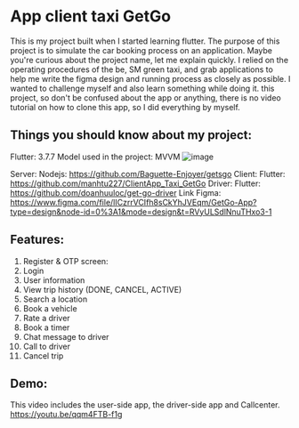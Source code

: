 # App client taxi GetGo

This is my project built when I started learning flutter. The purpose of this project is to simulate the car booking process on an application. Maybe you're curious about the project name, let me explain quickly. I relied on the operating procedures of the be, SM green taxi, and grab applications to help me write the figma design and running process as closely as possible. I wanted to challenge myself and also learn something while doing it. this project, so don't be confused about the app or anything, there is no video tutorial on how to clone this app, so I did everything by myself.

## Things you should know about my project:
Flutter: 3.7.7
Model used in the project: MVVM
![image](https://github.com/manhtu227/ClientApp_Taxi_GetGo/assets/106653553/b3cdabdb-5850-434d-b370-b5464142b710)

Server: Nodejs: https://github.com/Baguette-Enjoyer/getsgo
Client: Flutter: https://github.com/manhtu227/ClientApp_Taxi_GetGo
Driver: Flutter: https://github.com/doanhuuloc/get-go-driver
Link Figma: https://www.figma.com/file/lICzrrVCIfh8sCkYhJVEqm/GetGo-App?type=design&node-id=0%3A1&mode=design&t=RVyULSdlNnuTHxo3-1

## Features:
 1. Register & OTP screen:
 2. Login
 3. User information
 4. View trip history (DONE, CANCEL, ACTIVE)
 5. Search a location
 6. Book a vehicle
 7. Rate a driver
 8. Book a timer
 9. Chat message to driver
 10. Call to driver
 11. Cancel trip
## Demo:
This video includes the user-side app, the driver-side app and Callcenter.
https://youtu.be/qqm4FTB-f1g
